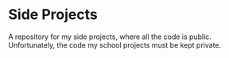 # Side Projects
A repository for my side projects, where all the code is public. 
Unfortunately, the code my school projects must be kept private. 
